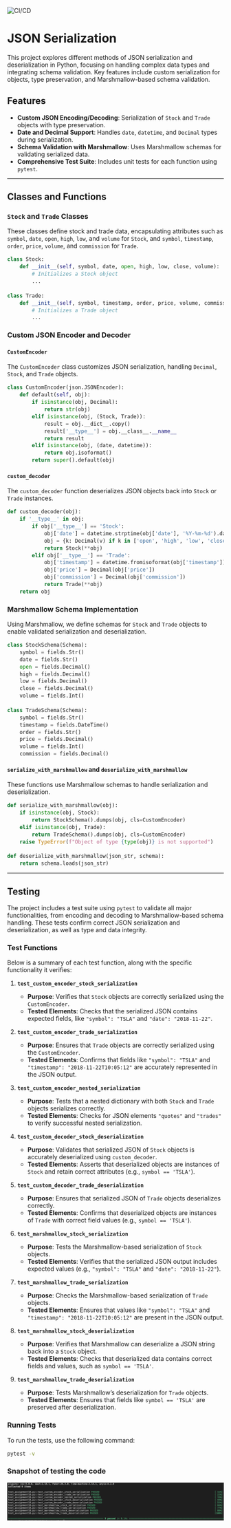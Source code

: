 ![CI/CD](https://github.com/FaizalSandanampusi/JSON_Serialization/workflows/Python%20Tests/badge.svg?label=passingcolor=greentimestamp=1731426896)


# JSON Serialization

This project explores different methods of JSON serialization and deserialization in Python, focusing on handling complex data types and integrating schema validation. Key features include custom serialization for objects, type preservation, and Marshmallow-based schema validation.

## Features

- **Custom JSON Encoding/Decoding**: Serialization of `Stock` and `Trade` objects with type preservation.
- **Date and Decimal Support**: Handles `date`, `datetime`, and `Decimal` types during serialization.
- **Schema Validation with Marshmallow**: Uses Marshmallow schemas for validating serialized data.
- **Comprehensive Test Suite**: Includes unit tests for each function using `pytest`.

---

## Classes and Functions

### `Stock` and `Trade` Classes
These classes define stock and trade data, encapsulating attributes such as `symbol`, `date`, `open`, `high`, `low`, and `volume` for `Stock`, and `symbol`, `timestamp`, `order`, `price`, `volume`, and `commission` for `Trade`.

```python
class Stock:
    def __init__(self, symbol, date, open, high, low, close, volume):
        # Initializes a Stock object
        ...

class Trade:
    def __init__(self, symbol, timestamp, order, price, volume, commission):
        # Initializes a Trade object
        ...
```

### Custom JSON Encoder and Decoder
#### `CustomEncoder`
The `CustomEncoder` class customizes JSON serialization, handling `Decimal`, `Stock`, and `Trade` objects.

```python
class CustomEncoder(json.JSONEncoder):
    def default(self, obj):
        if isinstance(obj, Decimal):
            return str(obj)
        elif isinstance(obj, (Stock, Trade)):
            result = obj.__dict__.copy()
            result['__type__'] = obj.__class__.__name__
            return result
        elif isinstance(obj, (date, datetime)):
            return obj.isoformat()
        return super().default(obj)
```

#### `custom_decoder`
The `custom_decoder` function deserializes JSON objects back into `Stock` or `Trade` instances.

```python
def custom_decoder(obj):
    if '__type__' in obj:
        if obj['__type__'] == 'Stock':
            obj['date'] = datetime.strptime(obj['date'], '%Y-%m-%d').date()
            obj = {k: Decimal(v) if k in ['open', 'high', 'low', 'close'] else v for k, v in obj.items()}
            return Stock(**obj)
        elif obj['__type__'] == 'Trade':
            obj['timestamp'] = datetime.fromisoformat(obj['timestamp'])
            obj['price'] = Decimal(obj['price'])
            obj['commission'] = Decimal(obj['commission'])
            return Trade(**obj)
    return obj
```

### Marshmallow Schema Implementation
Using Marshmallow, we define schemas for `Stock` and `Trade` objects to enable validated serialization and deserialization.

```python
class StockSchema(Schema):
    symbol = fields.Str()
    date = fields.Str()
    open = fields.Decimal()
    high = fields.Decimal()
    low = fields.Decimal()
    close = fields.Decimal()
    volume = fields.Int()

class TradeSchema(Schema):
    symbol = fields.Str()
    timestamp = fields.DateTime()
    order = fields.Str()
    price = fields.Decimal()
    volume = fields.Int()
    commission = fields.Decimal()
```

#### `serialize_with_marshmallow` and `deserialize_with_marshmallow`
These functions use Marshmallow schemas to handle serialization and deserialization.

```python
def serialize_with_marshmallow(obj):
    if isinstance(obj, Stock):
        return StockSchema().dumps(obj, cls=CustomEncoder)
    elif isinstance(obj, Trade):
        return TradeSchema().dumps(obj, cls=CustomEncoder)
    raise TypeError(f"Object of type {type(obj)} is not supported")

def deserialize_with_marshmallow(json_str, schema):
    return schema.loads(json_str)
```

---

## Testing

The project includes a test suite using `pytest` to validate all major functionalities, from encoding and decoding to Marshmallow-based schema handling. These tests confirm correct JSON serialization and deserialization, as well as type and data integrity.

### Test Functions

Below is a summary of each test function, along with the specific functionality it verifies:

1. **`test_custom_encoder_stock_serialization`**  
   - **Purpose**: Verifies that `Stock` objects are correctly serialized using the `CustomEncoder`.
   - **Tested Elements**: Checks that the serialized JSON contains expected fields, like `"symbol": "TSLA"` and `"date": "2018-11-22"`.

2. **`test_custom_encoder_trade_serialization`**  
   - **Purpose**: Ensures that `Trade` objects are correctly serialized using the `CustomEncoder`.
   - **Tested Elements**: Confirms that fields like `"symbol": "TSLA"` and `"timestamp": "2018-11-22T10:05:12"` are accurately represented in the JSON output.

3. **`test_custom_encoder_nested_serialization`**  
   - **Purpose**: Tests that a nested dictionary with both `Stock` and `Trade` objects serializes correctly.
   - **Tested Elements**: Checks for JSON elements `"quotes"` and `"trades"` to verify successful nested serialization.

4. **`test_custom_decoder_stock_deserialization`**  
   - **Purpose**: Validates that serialized JSON of `Stock` objects is accurately deserialized using `custom_decoder`.
   - **Tested Elements**: Asserts that deserialized objects are instances of `Stock` and retain correct attributes (e.g., `symbol == 'TSLA'`).

5. **`test_custom_decoder_trade_deserialization`**  
   - **Purpose**: Ensures that serialized JSON of `Trade` objects deserializes correctly.
   - **Tested Elements**: Confirms that deserialized objects are instances of `Trade` with correct field values (e.g., `symbol == 'TSLA'`).

6. **`test_marshmallow_stock_serialization`**  
   - **Purpose**: Tests the Marshmallow-based serialization of `Stock` objects.
   - **Tested Elements**: Verifies that the serialized JSON output includes expected values (e.g., `"symbol": "TSLA"` and `"date": "2018-11-22"`).

7. **`test_marshmallow_trade_serialization`**  
   - **Purpose**: Checks the Marshmallow-based serialization of `Trade` objects.
   - **Tested Elements**: Ensures that values like `"symbol": "TSLA"` and `"timestamp": "2018-11-22T10:05:12"` are present in the JSON output.

8. **`test_marshmallow_stock_deserialization`**  
   - **Purpose**: Verifies that Marshmallow can deserialize a JSON string back into a `Stock` object.
   - **Tested Elements**: Checks that deserialized data contains correct fields and values, such as `symbol == 'TSLA'`.

9. **`test_marshmallow_trade_deserialization`**  
   - **Purpose**: Tests Marshmallow’s deserialization for `Trade` objects.
   - **Tested Elements**: Ensures that fields like `symbol == 'TSLA'` are preserved after deserialization.

### Running Tests

To run the tests, use the following command:

```bash
pytest -v
```

### Snapshot of testing the code

![alt text](image.png)